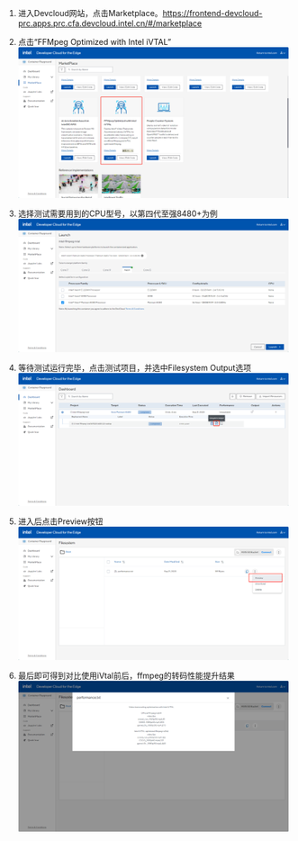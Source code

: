 1. 进入Devcloud网站，点击Marketplace。https://frontend-devcloud-prc.apps.prc.cfa.devcloud.intel.cn/#/marketplace  

2. 点击“FFMpeg Optimized with Intel iVTAL”  
![tu1](https://github.com/jianmo6666/Devcloud-Guide/blob/main/images/8910be1e8ea5a4d5e2482e5ec280cc2.png?raw=true)

3. 选择测试需要用到的CPU型号，以第四代至强8480+为例 
![图2](https://github.com/jianmo6666/Devcloud-Guide/blob/main/images/6d779ba4097fc1bd7554b30b48f9713.png?raw=true)

4. 等待测试运行完毕，点击测试项目，并选中Filesystem Output选项
![tu3](https://github.com/jianmo6666/Devcloud-Guide/blob/main/images/f065c8998e3f383de6cea0a2afa5d13.png?raw=true)

5. 进入后点击Preview按钮
![tu4](https://github.com/jianmo6666/Devcloud-Guide/blob/main/images/3f2d739b98b596c7860b9080b1c43b6.png?raw=true)

6. 最后即可得到对比使用iVtal前后，ffmpeg的转码性能提升结果
![tu5](https://github.com/jianmo6666/Devcloud-Guide/blob/main/images/c8074aa88a0c48e0079dd4fa0a39803.png?raw=true)

